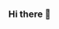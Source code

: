 ### Hi there 👋

<!--
**Pykera/Pykera** is a ✨ _special_ ✨ repository because its `README.md` (this file) appears on your GitHub profile.

Here are some ideas to get you started:

- 🔭 I’m currently working on Enxadahost
- 🌱 I’m currently learning Java
- 👯 I’m looking to collaborate on ANYTHING
- 🤔 I’m looking for help with ANYTHING TOO
- 💬 Ask me about you want some explanations about java?
- 📫 How to reach me: Paique#5245
- 😄 Pronouns: He/Him
- ⚡ Fun fact: I like cats, how you discovered that?
-->
